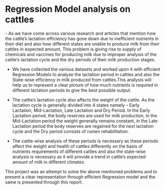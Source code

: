 <h1>Regression Model analysis on cattles </h1>
<p>
 - As we have come across various research and articles that mention how the
cattle’s lactation efficiency has gone down due to inefficient nutrients in their
diet and also how different states are unable to produce milk from their cattles in
expected amount. This problem is giving rise to supply of chemicals and vaccines
for producing milk due to improper analysis of the cattle’s lactation cycle and the
dry periods of their milk production stages.

- We have collected the various datasets and worked upon it with efficient Regression Models
to analyse the lactation period in cattles and also the State-wise efficiency in milk produced
from cattles.This analysis will help us to represent a clear picture of how much nutrients is
required in different lactation periods to give the best possible output.

- The cattle’s lactation cycle also affects the weight of the cattle. As the lactation cycle is
generally divided into 4 states namely – Early Lactation, Mid-Lactation, Late Lactation and
Dry Period. In the Early Lactation period, the body reserves are used for milk production, in
the Mid-Lactation period the weight generally remains constant, in the Late Lactation period
the body reserves are regained for the next lactation cycle and the Dry period consists of
rumen rehabilitation.

- The cattle-wise analysis of these periods is necessary as these periods affect the weight and
health of cattles differently on the basis of nutrients requirements of different cattles and also
the state-wise analysis is necessary as it will provide a trend in cattle’s expected amount of
milk in different climates.

This project was an attempt to solve the above mentioned problems and to present a clear
representation through efficient Regression model and the same is presented through this
report.
</p>

